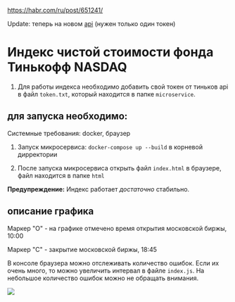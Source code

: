 https://habr.com/ru/post/651241/

Update: теперь на новом [api](https://github.com/Tinkoff/invest-python) (нужен только один токен)

# Индекс чистой стоимости фонда Тинькофф NASDAQ

1. Для работы индекса необходимо добавить свой токен от тиньков api в файл `token.txt`, который находится в папке `microservice`.

## для запуска необходимо:

Системные требования: docker, браузер

1. Запуск микросервиса: `docker-compose up --build` в корневой дирректории

2. После запуска микросервиса открыть файл `index.html` в браузере, файл находится в папке `html` 

**Предупреждение:** Индекс работает *достаточно* стабильно.

## описание графика

Маркер "O" - на графике отмечено время открытия московской биржы, 10:00

Маркер "C" - закрытие московской биржы, 18:45

В консоле браузера можно отслеживать количество ошибок. Если их очень много, то можно увеличить интервал в файле `index.js`. На небольшое количество ошибок можно не обращать внимания.

![](https://habrastorage.org/webt/e9/q_/pj/e9q_pjzclpzz9imf7m-7wpompzu.png)
